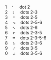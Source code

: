 
1&nbsp;&nbsp;&nbsp;&nbsp;&#x2802;&nbsp;&nbsp;&nbsp;&nbsp;dot 2  
2&nbsp;&nbsp;&nbsp;&nbsp;&#x2806;&nbsp;&nbsp;&nbsp;&nbsp;dots 2-3  
3&nbsp;&nbsp;&nbsp;&nbsp;&#x2812;&nbsp;&nbsp;&nbsp;&nbsp;dots 2-5  
4&nbsp;&nbsp;&nbsp;&nbsp;&#x2832;&nbsp;&nbsp;&nbsp;&nbsp;dots 2-5-6  
5&nbsp;&nbsp;&nbsp;&nbsp;&#x2822;&nbsp;&nbsp;&nbsp;&nbsp;dots 2-6  
6&nbsp;&nbsp;&nbsp;&nbsp;&#x2816;&nbsp;&nbsp;&nbsp;&nbsp;dots 2-3-5  
7&nbsp;&nbsp;&nbsp;&nbsp;&#x2836;&nbsp;&nbsp;&nbsp;&nbsp;dots 2-3-5-6  
8&nbsp;&nbsp;&nbsp;&nbsp;&#x2826;&nbsp;&nbsp;&nbsp;&nbsp;dots 2-3-6  
9&nbsp;&nbsp;&nbsp;&nbsp;&#x2814;&nbsp;&nbsp;&nbsp;&nbsp;dots 3-5  
0&nbsp;&nbsp;&nbsp;&nbsp;&#x2834;&nbsp;&nbsp;&nbsp;&nbsp;dots 3-5-6  
